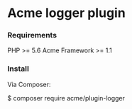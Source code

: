 # Acme logger plugin

### Requirements
PHP >= 5.6
Acme Framework >= 1.1

### Install
Via Composer:

$ composer require acme/plugin-logger

